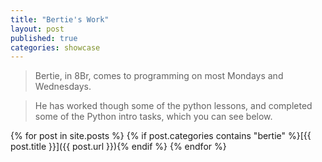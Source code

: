 ```yaml
---
title: "Bertie's Work"
layout: post
published: true
categories: showcase
---
```


> Bertie, in 8Br, comes to programming on most Mondays and Wednesdays.

> He has worked though some of the python lessons, and completed some of the Python intro tasks, which you can see below.

{% for post in site.posts %}
{% if post.categories contains "bertie" %}[{{ post.title }}]({{ post.url }}){% endif %}
{% endfor %}
